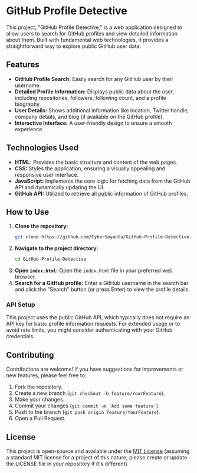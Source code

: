 # GitHub Profile Detective

This project, "GitHub Profile Detective," is a web application designed to allow users to search for GitHub profiles and view detailed information about them. Built with fundamental web technologies, it provides a straightforward way to explore public GitHub user data.

## Features

  * **GitHub Profile Search:** Easily search for any GitHub user by their username.
  * **Detailed Profile Information:** Displays public data about the user, including repositories, followers, following count, and a profile biography.
  * **User Details:** Shows additional information like location, Twitter handle, company details, and blog (if available on the GitHub profile).
  * **Interactive Interface:** A user-friendly design to ensure a smooth experience.

## Technologies Used

  * **HTML:** Provides the basic structure and content of the web pages.
  * **CSS:** Styles the application, ensuring a visually appealing and responsive user interface.
  * **JavaScript:** Implements the core logic for fetching data from the GitHub API and dynamically updating the UI.
  * **GitHub API:** Utilized to retrieve all public information of GitHub profiles.

## How to Use

1.  **Clone the repository:**
    ```bash
    git clone https://github.com/CyberSayanta/GitHub-Profile-Detective.git
    ```
2.  **Navigate to the project directory:**
    ```bash
    cd GitHub-Profile-Detective
    ```
3.  **Open `index.html`:**
    Open the `index.html` file in your preferred web browser.
4.  **Search for a GitHub profile:**
    Enter a GitHub username in the search bar and click the "Search" button (or press Enter) to view the profile details.

### API Setup

This project uses the public GitHub API, which typically does not require an API key for basic profile information requests. For extended usage or to avoid rate limits, you might consider authenticating with your GitHub credentials.

## Contributing

Contributions are welcome\! If you have suggestions for improvements or new features, please feel free to:

1.  Fork the repository.
2.  Create a new branch (`git checkout -b feature/YourFeature`).
3.  Make your changes.
4.  Commit your changes (`git commit -m 'Add some feature'`).
5.  Push to the branch (`git push origin feature/YourFeature`).
6.  Open a Pull Request.

## License

This project is open-source and available under the [MIT License](https://www.google.com/search?q=https://github.com/CyberSayanta/GitHub-Profile-Detective/blob/main/LICENSE) (assuming a standard MIT license for a project of this nature; please create or update the LICENSE file in your repository if it's different).
